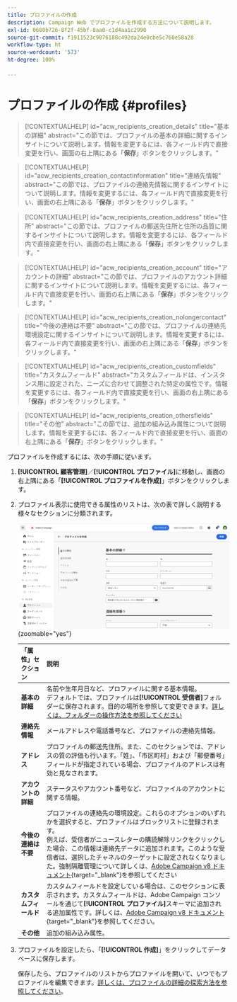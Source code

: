 ```yaml
---
title: プロファイルの作成
description: Campaign Web でプロファイルを作成する方法について説明します。
exl-id: 0680b726-8f2f-45bf-8aa0-c1d4aa1c2990
source-git-commit: f1911523c9076188c492da24e0cbe5c760e58a28
workflow-type: ht
source-wordcount: '573'
ht-degree: 100%

---
```


# プロファイルの作成 {#profiles}

>[!CONTEXTUALHELP]
>id="acw_recipients_creation_details"
>title="基本の詳細"
>abstract="この節では、プロファイルの基本の詳細に関するインサイトについて説明します。情報を変更するには、各フィールド内で直接変更を行い、画面の右上隅にある「**保存**」ボタンをクリックします。"

>[!CONTEXTUALHELP]
>id="acw_recipients_creation_contactinformation"
>title="連絡先情報"
>abstract="この節では、プロファイルの連絡先情報に関するインサイトについて説明します。情報を変更するには、各フィールド内で直接変更を行い、画面の右上隅にある「**保存**」ボタンをクリックします。"

>[!CONTEXTUALHELP]
>id="acw_recipients_creation_address"
>title="住所"
>abstract="この節では、プロファイルの郵送先住所と住所の品質に関するインサイトについて説明します。情報を変更するには、各フィールド内で直接変更を行い、画面の右上隅にある「**保存**」ボタンをクリックします。"

>[!CONTEXTUALHELP]
>id="acw_recipients_creation_account"
>title="アカウントの詳細"
>abstract="この節では、プロファイルのアカウント詳細に関するインサイトについて説明します。情報を変更するには、各フィールド内で直接変更を行い、画面の右上隅にある「**保存**」ボタンをクリックします。"

>[!CONTEXTUALHELP]
>id="acw_recipients_creation_nolongercontact"
>title="今後の連絡は不要"
>abstract="この節では、プロファイルの連絡先環境設定に関するインサイトについて説明します。情報を変更するには、各フィールド内で直接変更を行い、画面の右上隅にある「**保存**」ボタンをクリックします。"

>[!CONTEXTUALHELP]
>id="acw_recipients_creation_customfields"
>title="カスタムフィールド"
>abstract="カスタムフィールドは、インスタンス用に設定された、ニーズに合わせて調整された特定の属性です。情報を変更するには、各フィールド内で直接変更を行い、画面の右上隅にある「**保存**」ボタンをクリックします。"

>[!CONTEXTUALHELP]
>id="acw_recipients_creation_othersfields"
>title="その他"
>abstract="この節では、追加の組み込み属性について説明します。情報を変更するには、各フィールド内で直接変更を行い、画面の右上隅にある「**保存**」ボタンをクリックします。"

プロファイルを作成するには、次の手順に従います。

1. **[!UICONTROL 顧客管理]**／**[!UICONTROL プロファイル]**&#x200B;に移動し、画面の右上隅にある「**[!UICONTROL プロファイルを作成]**」ボタンをクリックします。

1. プロファイル表示に使用できる属性のリストは、次の表で詳しく説明する様々なセクションに分類されます。

   ![プロファイルに使用できる属性のリストをセクションに整理したスクリーンショット](assets/create-profile.png){zoomable="yes"}

   | 「属性」セクション | 説明 |
   |  ---  |  ---  |
   | **基本の詳細** | 名前や生年月日など、プロファイルに関する基本情報。<br/>デフォルトでは、プロファイルは&#x200B;**[!UICONTROL 受信者]**&#x200B;フォルダーに保存されます。目的の場所を参照して変更できます。[詳しくは、フォルダーの操作方法を参照してください](../get-started/permissions.md#folders) |
   | **連絡先情報** | メールアドレスや電話番号など、プロファイルの連絡先情報。 |
   | **アドレス** | プロファイルの郵送先住所。また、このセクションでは、アドレスの質の評価も行います。「姓」、「市区町村」および「郵便番号」フィールドが指定されている場合、プロファイルのアドレスは有効と見なされます。 |
   | **アカウントの詳細** | ステータスやアカウント番号など、プロファイルのアカウントに関する情報。 |
   | **今後の連絡は不要** | プロファイルの連絡先の環境設定。これらのオプションのいずれかを選択すると、プロファイルはブロックリストに登録されます。<br/>例えば、受信者がニュースレターの購読解除リンクをクリックした場合、この情報は連絡先データに追加されます。このような受信者は、選択したチャネルのターゲットに設定されなくなりました。強制隔離管理について詳しくは、[Adobe Campaign v8 ドキュメント](https://experienceleague.adobe.com/docs/campaign/campaign-v8/send/failures/quarantines.html?lang=ja){target="_blank"}を参照してください |
   | **カスタムフィールド** | カスタムフィールドを設定している場合は、このセクションに表示されます。カスタムフィールドは、Adobe Campaign コンソールを通じて&#x200B;**[!UICONTROL プロファイル]**&#x200B;スキーマに追加される追加属性です。詳しくは、[Adobe Campaign v8 ドキュメント](https://experienceleague.adobe.com/docs/campaign/campaign-v8/developer/shemas-forms/extend-schema.html?lang=ja){target="_blank"}を参照してください。 |
   | **その他** | 追加の組み込み属性。 |

1. プロファイルを設定したら、「**[!UICONTROL 作成]**」をクリックしてデータベースに保存します。

   保存したら、プロファイルのリストからプロファイルを開いて、いつでもプロファイルを編集できます。[詳しくは、プロファイルの詳細の探索方法を参照してください](profile-view.md)。